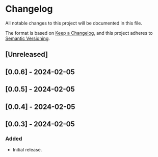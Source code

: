 # Changelog

All notable changes to this project will be documented in this file.

The format is based on [Keep a Changelog](https://keepachangelog.com/en/1.0.0/),
and this project adheres to [Semantic Versioning](https://semver.org/spec/v2.0.0.html).

## [Unreleased]

## [0.0.6] - 2024-02-05

## [0.0.5] - 2024-02-05

## [0.0.4] - 2024-02-05

## [0.0.3] - 2024-02-05


### Added
- Initial release.
